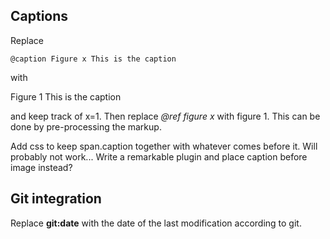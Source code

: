 ## Captions

Replace 

```
@caption Figure x This is the caption
```

with

<span class="caption"><span>Figure 1</span> This is the caption</span>

and keep track of x=1. Then replace *@ref figure x* with figure 1. This can be done by pre-processing the markup.

Add css to keep span.caption together with whatever comes before it.
Will probably not work... Write a remarkable plugin and place caption before image instead?

## Git integration

Replace **git:date** with the date of the last modification according to git.
